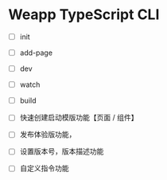 # Weapp TypeScript CLI

- [ ] init
- [ ] add-page
- [ ] dev
- [ ] watch
- [ ] build


- [ ] 快速创建启动模版功能【页面 / 组件】
- [ ] 发布体验版功能，
- [ ] 设置版本号，版本描述功能
- [ ] 自定义指令功能
